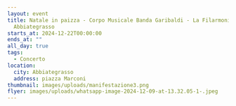 ```yaml
---
layout: event
title: Natale in paizza - Corpo Musicale Banda Garibaldi - La Filarmonica di
  Abbiategrasso
starts_at: 2024-12-22T00:00:00
ends_at: ""
all_day: true
tags:
  - Concerto
location:
  city: Abbiategrasso
  address: piazza Marconi
thumbnail: images/uploads/manifestazione3.png
flyer: images/uploads/whatsapp-image-2024-12-09-at-13.32.05-1-.jpeg
---
```

